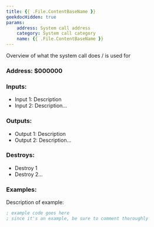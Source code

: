 ```yaml
---
title: {{ .File.ContentBaseName }}
geekdocHidden: true
params:
    address: System call address
    category: System call category
    name: {{ .File.ContentBaseName }}
---
```


Overview of what the system call does / is used for

### Address: $000000

### Inputs:
* Input 1: Description
* Input 2: Description...

### Outputs:
* Output 1: Description
* Output 2: Description...

### Destroys:
* Destroy 1
* Destroy 2...

### Examples:                       <!-- If applicable -->
Description of example:

```asm
; example code goes here
; since it's an example, be sure to comment thoroughly
```
